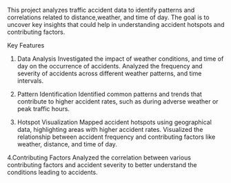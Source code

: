This project analyzes traffic accident data to identify patterns and correlations related to distance,weather, and time of day. The goal is to uncover key insights that could help in understanding accident hotspots and contributing factors.

Key Features
1. Data Analysis
Investigated the impact of weather conditions, and time of day on the occurrence of accidents.
Analyzed the frequency and severity of accidents across different weather patterns, and time intervals.

2. Pattern Identification
Identified common patterns and trends that contribute to higher accident rates, such as during adverse weather or peak traffic hours.

3. Hotspot Visualization
Mapped accident hotspots using geographical data, highlighting areas with higher accident rates.
Visualized the relationship between accident frequency and contributing factors like weather, distance, and time of day.

4.Contributing Factors
Analyzed the correlation between various contributing factors and accident severity to better understand the conditions leading to accidents.
